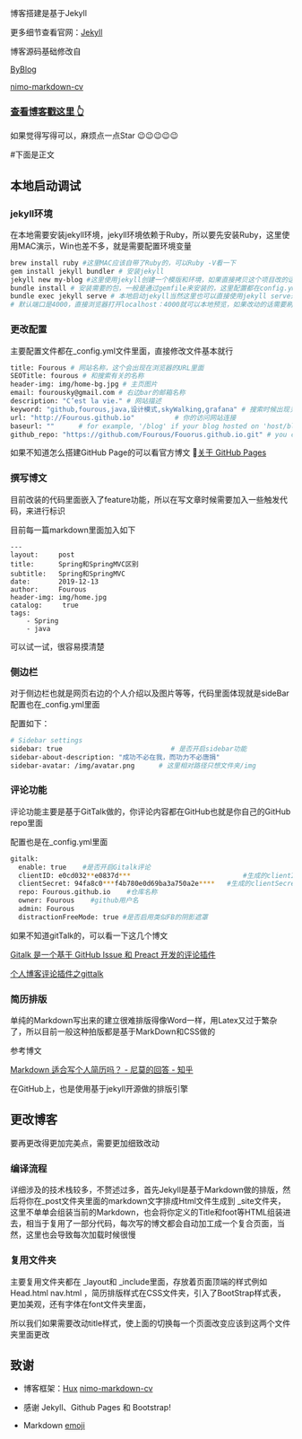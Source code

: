 博客搭建是基于Jekyll 

更多细节查看官网：[Jekyll](http://jekyllcn.com/)

博客源码基础修改自

 [ByBlog](https://github.com/qiubaiying/qiubaiying.github.io)

[nimo-markdown-cv](https://github.com/wodeni/nimo-markdown-cv)

### [查看博客戳这里 👆](http://qiubaiying.github.io)

如果觉得写得可以，麻烦点一点Star :wink::wink::wink::wink::wink:

#下面是正文

## 本地启动调试

### jekyll环境

在本地需要安装jekyll环境，jekyll环境依赖于Ruby，所以要先安装Ruby，这里使用MAC演示，Win也差不多，就是需要配置环境变量

```bash
brew install ruby #这里MAC应该自带了Ruby的，可以Ruby -V看一下
gem install jekyll bundler # 安装jekyll
jekyll new my-blog #这里使用jekyll创建一个模版和环境，如果直接拷贝这个项目改的话，直接省略这一步
bundle install # 安装需要的包，一般是通过gemfile来安装的，这里配置都在config.yml里面
bundle exec jekyll serve # 本地启动jekyll当然这里也可以直接使用jekyll serve来启动，注意当前路径
# 默认端口是4000，直接浏览器打开localhost：4000就可以本地预览，如果改动的话需要刷新浏览器
```



### 更改配置

主要配置文件都在_config.yml文件里面，直接修改文件基本就行

``` bash
title: Fourous # 网站名称，这个会出现在浏览器的URL里面
SEOTitle: fourous # 和搜索有关的名称
header-img: img/home-bg.jpg # 主页图片
email: fourousky@gmail.com # 右边bar的邮箱名称
description: "C’est la vie." # 网站描述
keyword: "github,fourous,java,设计模式,skyWalking,grafana" # 搜索时候出现关键字
url: "http://Fourous.github.io"          # 你的访问网站连接
baseurl: ""      # for example, '/blog' if your blog hosted on 'host/blog'
github_repo: "https://github.com/Fourous/Fouorus.github.io.git" # you code repository
```

如果不知道怎么搭建GitHub Page的可以看官方博文 :fist_right:[关于 GitHub Pages](https://help.github.com/cn/github/working-with-github-pages/about-github-pages)

### 撰写博文

目前改装的代码里面嵌入了feature功能，所以在写文章时候需要加入一些触发代码，来进行标识

目前每一篇markdown里面加入如下

```
---
layout:     post
title:      Spring和SpringMVC区别
subtitle:   Spring和SpringMVC
date:       2019-12-13
author:     Fourous
header-img: img/home.jpg
catalog: 	 true
tags:
    - Spring
    - java
```

可以试一试，很容易摸清楚

### 侧边栏

对于侧边栏也就是网页右边的个人介绍以及图片等等，代码里面体现就是sideBar配置也在_config.yml里面

配置如下：

```bash
# Sidebar settings
sidebar: true                           # 是否开启sidebar功能
sidebar-about-description: "成功不必在我，而功力不必唐捐"
sidebar-avatar: /img/avatar.png      # 这里相对路径只想文件夹/img
```

### 评论功能

评论功能主要是基于GitTalk做的，你评论内容都在GitHub也就是你自己的GitHub repo里面

配置也是在_config.yml里面

```bash
gitalk:
  enable: true    #是否开启Gitalk评论
  clientID: e0cd032**e0837d***                            #生成的clientID
  clientSecret: 94fa8c0***f4b780e0d69ba3a750a2e****   #生成的clientSecret
  repo: Fourous.github.io    #仓库名称
  owner: Fourous    #github用户名
  admin: Fourous
  distractionFreeMode: true #是否启用类似FB的阴影遮罩

```

如果不知道gitTalk的，可以看一下这几个博文

[Gitalk 是一个基于 GitHub Issue 和 Preact 开发的评论插件](https://github.com/gitalk/gitalk/blob/master/readme-cn.md)

[个人博客评论插件之gittalk](https://juejin.im/post/5d7734b5518825680e34cabf)

### 简历排版

单纯的Markdown写出来的建立很难排版得像Word一样，用Latex又过于繁杂了，所以目前一般这种拍版都是基于MarkDown和CSS做的

参考博文

[Markdown 适合写个人简历吗？ - 尼莫的回答 - 知乎]( https://www.zhihu.com/question/20546890/answer/323888961)

在GitHub上，也是使用基于jekyll开源做的排版引擎

## 更改博客

要再更改得更加完美点，需要更加细致改动

### 编译流程

详细涉及的技术栈较多，不赘述过多，首先Jekyll是基于Markdown做的排版，然后将你在_post文件夹里面的markdown文字排成Html文件生成到 _site文件夹，这里不单单会组装当前的Markdown，也会将你定义的Title和foot等HTML组装进去，相当于复用了一部分代码，每次写的博文都会自动加工成一个复合页面，当然，这里也会导致每次加载时候很慢

### 复用文件夹

主要复用文件夹都在 _layout和 _include里面，存放着页面顶端的样式例如Head.html nav.html ，简历排版样式在CSS文件夹，引入了BootStrap样式表，更加美观，还有字体在font文件夹里面，

所以我们如果需要改动title样式，使上面的切换每一个页面改变应该到这两个文件夹里面更改

## 致谢

* 博客框架：[Hux](https://github.com/Huxpro/huxpro.github.io)  [nimo-markdown-cv](https://github.com/wodeni/nimo-markdown-cv)

* 感谢 Jekyll、Github Pages 和 Bootstrap!

* Markdown [emoji](https://www.webfx.com/tools/emoji-cheat-sheet/)

